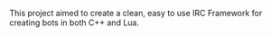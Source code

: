 This project aimed to create a clean, easy to use IRC Framework for creating bots in both C++ and Lua.